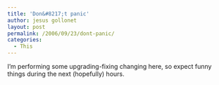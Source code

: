```yaml
---
title: 'Don&#8217;t panic'
author: jesus gollonet
layout: post
permalink: /2006/09/23/dont-panic/
categories:
  - This
---
```

I&#8217;m performing some upgrading-fixing changing here, so expect funny things during the next (hopefully) hours.